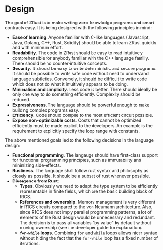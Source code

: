 # Design

The goal of ZRust is to make writing zero-knowledge programs and smart
contracts easy. It is being designed with the following principles in mind:

- **Ease of learning**. Anyone familiar with C-like languages (Javascript, Java, Golang,
 C++, Rust, Solidity) should be able to learn ZRust quickly and with
 minimum effort.
- **Readability**. The code in ZRust should be easy to read intuitively
 comprehensible for anybody familiar with the C++ language familiy. There should
 be no counter-intuitive concepts.
- **Security**. It should be easy to write deterministic and secure programs.
 It should be possible to write safe code without need to understand language
 subtleties. Conversely, it should be difficult to write code which does not do
 what it intuitively appears to be doing.
- **Minimalism and simplicity**. Less code is better. There should ideally be
 only one way to do something efficiently. Complexity should be reduced.
- **Expressiveness**. The language should be powerful enough to make building
 complex programs easy.
- **Efficiency**. Code should compile to the most efficient circuit possible.
- **Expose non-optimizable costs**. Costs that cannot be optimized efficiently
 must be made explicit to the developers. An example is the requirement to
 explicitly specify the loop range with constants.

The above mentioned goals led to the following decisions in the language design:

- **Functional programming**. The langauge should have first-class support for
 functional programming principles, such as immutability and minimizing
 side-effects.
- **Rustiness**. The language shall follow rust syntax and philosophy as closely
 as possible. It should be a subset of rust whenever possible. 
- **Divergence from Rust**:
  - **Types**. Obviously we need to adapt the type system to be efficiently
   representable in finite fields, which are the basic building block of R1CS.
  - **References and ownership**. Memory management is very different in R1CS
   circuits compared to the von Neumann architecture. Also, since R1CS does not 
   imply parallel programming patterns, a lot of elements of the Rust design would be 
   unnecessary and redundant. The decision is to pass all variables "by value" by default 
   without moving ownership (see the developer guide for explanation).
  - **`for-while` loops**. Combining `for` and `while` loops allows nicer syntax
   without hiding the fact that the `for-while` loop has a fixed number
   of iterations.
